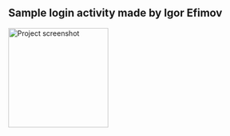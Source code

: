 ## Sample login activity made by Igor Efimov

<img src="https://user-images.githubusercontent.com/47276603/97575684-b3560700-1a1f-11eb-9ba3-76d2303a9f74.png" alt="Project screenshot" width="200"/>
